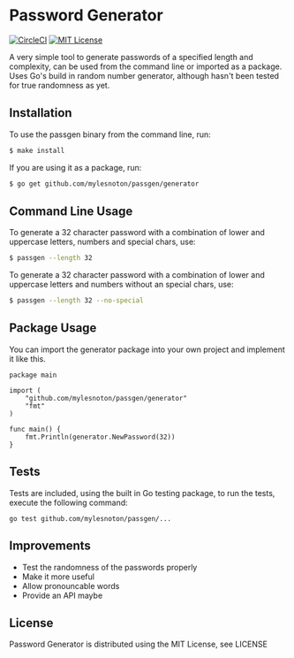 # Password Generator

[![CircleCI](https://circleci.com/gh/mylesnoton/passgen.svg?style=svg&circle-token=01ef058c08b109581863046351ca41e38eb8a07e)](https://circleci.com/gh/mylesnoton/passgen)
[![MIT License](http://img.shields.io/badge/license-MIT-blue.svg)](https://github.com/mylesnoton/passgen/blob/master/LICENSE)

A very simple tool to generate passwords of a specified length and complexity, can be used from the command line or imported as a package. Uses Go's build in random number generator, although hasn't been tested for true randomness as yet.

## Installation

To use the passgen binary from the command line, run:

```bash
$ make install
```

If you are using it as a package, run:

```bash
$ go get github.com/mylesnoton/passgen/generator
```

## Command Line Usage

To generate a 32 character password with a combination of lower and uppercase letters, numbers and special chars, use:

```bash
$ passgen --length 32
```

To generate a 32 character password with a combination of lower and uppercase letters and numbers without an special chars, use:

```bash
$ passgen --length 32 --no-special
```

## Package Usage

You can import the generator package into your own project and implement it like this.

```
package main

import (
    "github.com/mylesnoton/passgen/generator"
    "fmt"
)

func main() {
    fmt.Println(generator.NewPassword(32))
}
```

## Tests

Tests are included, using the built in Go testing package, to run the tests, execute the following command:

`go test github.com/mylesnoton/passgen/...`

## Improvements

* Test the randomness of the passwords properly
* Make it more useful
* Allow pronouncable words
* Provide an API maybe

## License
Password Generator is distributed using the MIT License, see LICENSE